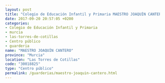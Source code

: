 ```yaml
---
layout: post
title: "Colegio de Educación Infantil y Primaria MAESTRO JOAQUÍN CANTERO"
date: 2017-09-20 20:57:05 +0200
categories:
- Colegio de Educación Infantil y Primaria
- murcia
- las-torres-de-cotillas
- Centro público
- guarderia
name: "MAESTRO JOAQUÍN CANTERO"
province: "Murcia"
location: "Las Torres de Cotillas"
code: "30018825"
type: "Centro público"
permalink: /guarderias/maestro-joaquin-cantero.html
---
```

